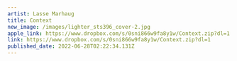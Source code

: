 ```yaml
---
artist: Lasse Marhaug
title: Context
new_image: /images/lighter_sts396_cover-2.jpg
apple_link: https://www.dropbox.com/s/0sni866w9fa8y1w/Context.zip?dl=1
link: https://www.dropbox.com/s/0sni866w9fa8y1w/Context.zip?dl=1
published_date: 2022-06-28T02:22:34.131Z
---
```

